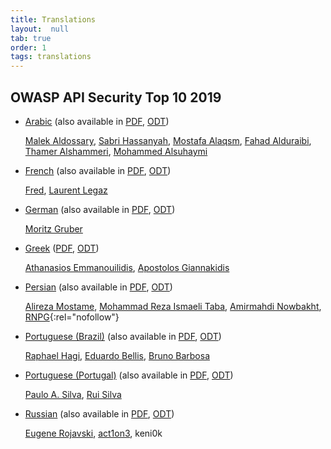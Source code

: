 ```yaml
---
title: Translations
layout:  null
tab: true
order: 1
tags: translations
---
```


## OWASP API Security Top 10 2019

* [Arabic][7] (also available in [PDF][8], [ODT][9])

  [Malek Aldossary], [Sabri Hassanyah], [Mostafa Alaqsm], [Fahad Alduraibi],
  [Thamer Alshammeri], [Mohammed Alsuhaymi]
* [French][13] (also available in [PDF][14], [ODT][15])

  [Fred][datakime], [Laurent Legaz]
* [German][22] (also available in [PDF][23], [ODT][24])

  [Moritz Gruber][aware7-moritz]
* [Greek][19] ([PDF][20], [ODT][21])

  [Athanasios Emmanouilidis], [Apostolos Giannakidis]
* [Persian][16] (also available in [PDF][17], [ODT][18])

  [Alireza Mostame], [Mohammad Reza Ismaeli Taba], [Amirmahdi Nowbakht],
  [RNPG](https://www.linkedin.com/company/raspina-net-pars/){:rel="nofollow"}
* [Portuguese (Brazil)][1] (also available in [PDF][2], [ODT][3])

  [Raphael Hagi][raphael-hagi], [Eduardo Bellis][eduardo-bellis],
  [Bruno Barbosa][bruno-barbosa]
* [Portuguese (Portugal)][4] (also available in [PDF][5], [ODT][6])

  [Paulo A. Silva][pauloasilva], [Rui Silva][rui-silva]
* [Russian][10] (also available in [PDF][11], [ODT][12])

  [Eugene Rojavski], [act1on3], keni0k

[1]: https://owasp.org/API-Security/editions/2019/pt-BR/0x00-header/
[2]: https://owasp.org/API-Security/editions/2019/pt-BR/dist/owasp-api-security-top-10-pt-br.pdf
[3]: https://owasp.org/API-Security/editions/2019/pt-BR/dist/owasp-api-security-top-10-pt-br.odt
[4]: https://owasp.org/API-Security/editions/2019/pt-pt/0x00-header/
[5]: https://owasp.org/API-Security/editions/2019/pt-pt/dist/owasp-api-security-top-10.pdf
[6]: https://owasp.org/API-Security/editions/2019/pt-pt/dist/owasp-api-security-top-10.odt
[7]: https://owasp.org/API-Security/editions/2019/ar/0x00-header/
[8]: https://owasp.org/API-Security/editions/2019/ar/dist/owasp-api-security-top-10-ar.pdf
[9]: https://owasp.org/API-Security/editions/2019/ar/dist/owasp-api-security-top-10-ar.odt
[10]: https://owasp.org/API-Security/editions/2019/ru/0x00-header/
[11]: https://owasp.org/API-Security/editions/2019/ru/dist/owasp-api-security-top-10.pdf
[12]: https://owasp.org/API-Security/editions/2019/ru/dist/owasp-api-security-top-10.odt
[13]: https://owasp.org/API-Security/editions/2019/fr/0x00-header/
[14]: https://owasp.org/API-Security/editions/2019/fr/dist/owasp-api-security-top-10.pdf
[15]: https://owasp.org/API-Security/editions/2019/fr/dist/owasp-api-security-top-10.odt
[16]: https://owasp.org/API-Security/editions/2019/fa/0x00-header/
[17]: https://owasp.org/API-Security/editions/2019/fa/dist/owasp-api-security-top-10.pdf
[18]: https://owasp.org/API-Security/editions/2019/fa/dist/owasp-api-security-top-10.odt
[19]: https://owasp.org/API-Security/editions/2019/el-gr/0x00-header/
[20]: https://owasp.org/API-Security/editions/2019/el-gr/dist/owasp-api-security-top-10.pdf
[21]: https://owasp.org/API-Security/editions/2019/el-gr/dist/owasp-api-security-top-10.odt
[22]: https://owasp.org/API-Security/editions/2019/de/0x00-header/
[23]: https://owasp.org/API-Security/editions/2019/de/dist/owasp-api-security-top-10.pdf
[24]: https://owasp.org/API-Security/editions/2019/de/dist/owasp-api-security-top-10.odt

[raphael-hagi]: https://www.linkedin.com/in/raphael-hagi/
[eduardo-bellis]: https://www.linkedin.com/in/eduardo-bellis-92482534/
[bruno-barbosa]: https://www.linkedin.com/in/bbarbosa85/
[pauloasilva]: https://www.linkedin.com/in/devpauloasilva/
[rui-silva]: https://www.linkedin.com/in/rspro/
[Malek Aldossary]: http://twitter.com/malajab
[Sabri Hassanyah]: https://twitter.com/kingsabri
[Mostafa Alaqsm]: https://twitter.com/malaqsm
[Fahad Alduraibi]: https://twitter.com/fahad_alduraibi
[Thamer Alshammeri]: https://twitter.com/t44t_
[Mohammed Alsuhaymi]: https://twitter.com/msuhaymi
[Eugene Rojavski]: https://twitter.com/eugenerojavski
[act1on3]: https://twitter.com/act1on3
[datakime]: https://github.com/datakime
[Laurent Legaz]: https://github.com/llegaz
[Alireza Mostame]: https://www.linkedin.com/in/alireza-mostame-29970b242
[Mohammad Reza Ismaeli Taba]: https://www.linkedin.com/in/rezataba
[Amirmahdi Nowbakht]: https://www.linkedin.com/in/amirmahdi-nowbakht-3b8865200
[Athanasios Emmanouilidis]: https://www.linkedin.com/in/athanasiosem/
[Apostolos Giannakidis]: https://www.linkedin.com/in/giannakidisapostolos/
[aware7-moritz]: https://www.linkedin.com/in/moritz-gruber-734a43199/
